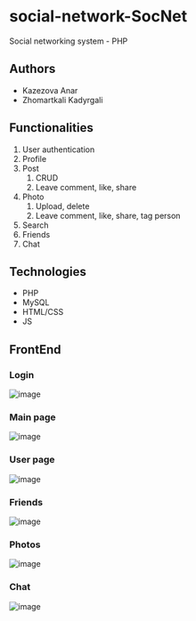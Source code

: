 # social-network-SocNet
Social networking system - PHP

## Authors
* Kazezova Anar
* Zhomartkali Kadyrgali

## Functionalities
1. User authentication
2. Profile
3. Post
   1. CRUD
   2. Leave comment, like, share
4. Photo
   1. Upload, delete
   2. Leave comment, like, share, tag person 
5. Search
6. Friends
7. Chat

## Technologies
* PHP
* MySQL
* HTML/CSS
* JS

## FrontEnd
### Login
![image](https://user-images.githubusercontent.com/60841244/118217175-5a673100-b48e-11eb-9dd8-7c8a4012903f.png)
### Main page
![image](https://user-images.githubusercontent.com/60841244/118217243-7c60b380-b48e-11eb-8ab1-156269f91d28.png)
### User page
![image](https://user-images.githubusercontent.com/60841244/118217393-d2355b80-b48e-11eb-8360-88727e5dc4ad.png)
### Friends
![image](https://user-images.githubusercontent.com/60841244/118217526-1294d980-b48f-11eb-8219-aa5033553451.png)
### Photos
![image](https://user-images.githubusercontent.com/60841244/118217605-3f48f100-b48f-11eb-896d-bb3680fdfddd.png)
### Chat
![image](https://user-images.githubusercontent.com/60841244/118217946-e3329c80-b48f-11eb-81c1-c38fce335be5.png)
